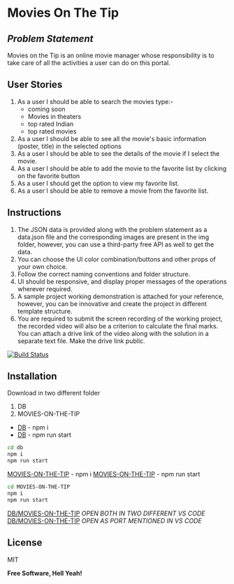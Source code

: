 # Movies On The Tip 
## _Problem Statement_

Movies on the Tip is an online movie manager whose responsibility is to take care of all the activities a user can do on this portal. 

## User Stories
1. As a user I should be able to search the movies type:-
    - coming soon
    - Movies in theaters
    - top rated Indian
    - top rated movies
2. As a user I should be able to see all the movie's basic information (poster, title) in the selected options
3. As a user I should be able to see the details of the movie if I select the movie.
4. As a user I should be able to add the movie to the favorite list by clicking on the favorite button
5. As a user I should get the option to view my favorite list.
6. As a user I should be able to remove a movie from the favorite list.
## Instructions
1. The JSON data is provided along with the problem statement as a data.json file and the corresponding images are present in the img folder, however, you can use a third-party free API as well to get the data.
2. You can choose the UI color combination/buttons and other props of your own choice.
3. Follow the correct naming conventions and folder structure.
4. UI should be responsive, and display proper messages of the operations wherever required.
5. A sample project working demonstration is attached for your reference, however, you can be innovative and create the project in different template structure.
6. You are required to submit the screen recording of the working project, the recorded video will also be a criterion to calculate the final marks. You can attach a drive link of the video along with the solution in a separate text file. Make the drive link public. 


[![Build Status](https://travis-ci.org/joemccann/dillinger.svg?branch=master)](https://travis-ci.org/joemccann/dillinger)

## Installation
Download in two different folder
1. DB
2. MOVIES-ON-THE-TIP

- [DB] - npm i
- [DB] - npm run start
```sh
cd db
npm i
npm run start
```
[MOVIES-ON-THE-TIP] - npm i
[MOVIES-ON-THE-TIP] - npm run start
```sh
cd MOVIES-ON-THE-TIP
npm i
npm run start
```
[DB/MOVIES-ON-THE-TIP] _OPEN BOTH IN TWO DIFFERENT VS CODE_
[DB/MOVIES-ON-THE-TIP] _OPEN AS PORT MENTIONED IN VS CODE_

## License

MIT

**Free Software, Hell Yeah!**

[//]: # (These are reference links used in the body of this note and get stripped out when the markdown processor does its job. There is no need to format nicely because it shouldn't be seen. Thanks SO - http://stackoverflow.com/questions/4823468/store-comments-in-markdown-syntax)

   [MOVIES-ON-THE-TIP]: <https://github.com/krishnakumarsingh/krishnaKumar_ReactJS_GradedProject4/tree/main/movies-on-the-tip>
   [DB]: <https://github.com/krishnakumarsingh/krishnaKumar_ReactJS_GradedProject4/tree/main/DB>
   [john gruber]: <http://daringfireball.net>
   [df1]: <http://daringfireball.net/projects/markdown/>
   [DB/MOVIES-ON-THE-TIP]: <https://github.com/krishnakumarsingh/krishnaKumar_ReactJS_GradedProject4>
